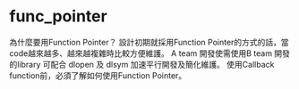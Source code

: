 # func_pointer

為什麼要用Function Pointer？
設計初期就採用Function Pointer的方式的話，當code越來越多、越來越複雜時比較方便維護。
A team 開發使需使用B team 開發的library 可配合 dlopen 及 dlsym 加速平行開發及簡化維護。
使用Callback function前，必須了解如何使用Function Pointer。
